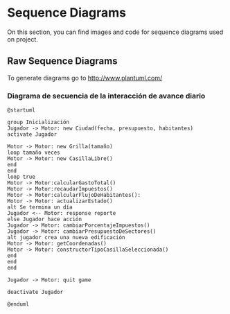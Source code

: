 # Sequence Diagrams

On this section, you can find images and code for sequence diagrams used on project.

## Raw Sequence Diagrams

To generate diagrams go to http://www.plantuml.com/

### Diagrama de secuencia de la interacción de avance diario

```
@startuml

group Inicialización
Jugador -> Motor: new Ciudad(fecha, presupuesto, habitantes) 
activate Jugador

Motor -> Motor: new Grilla(tamaño)
loop tamaño veces
Motor -> Motor: new CasillaLibre()
end
end
loop true
Motor -> Motor:calcularGastoTotal()
Motor -> Motor:recaudarImpuestos()
Motor -> Motor:calcularFlujoDeHabitantes():
Motor -> Motor: actualizarEstado()
alt Se termina un día
Jugador <-- Motor: response reporte
else Jugador hace acción
Jugador -> Motor: cambiarPorcentajeImpuestos()
Jugador -> Motor: cambiarPresupuestoDeSectores()
alt jugador crea una nueva edificación
Motor -> Motor: getCoordenadas()
Motor -> Motor: constructorTipoCasillaSeleccionada()
end
end
end

Jugador -> Motor: quit game

deactivate Jugador

@enduml
```
